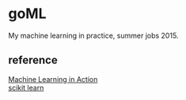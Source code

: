 # goML
My machine learning in practice, summer jobs 2015.

## reference
[Machine Learning in Action](http://manning.com/pharrington/)  
[scikit learn](http://scikit-learn.org/stable/index.html)  

